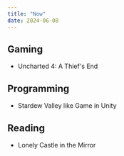 ```yaml
---
title: "Now"
date: 2024-06-08
---
```


## Gaming

- Uncharted 4: A Thief's End

## Programming

- Stardew Valley like Game in Unity

## Reading

- Lonely Castle in the Mirror